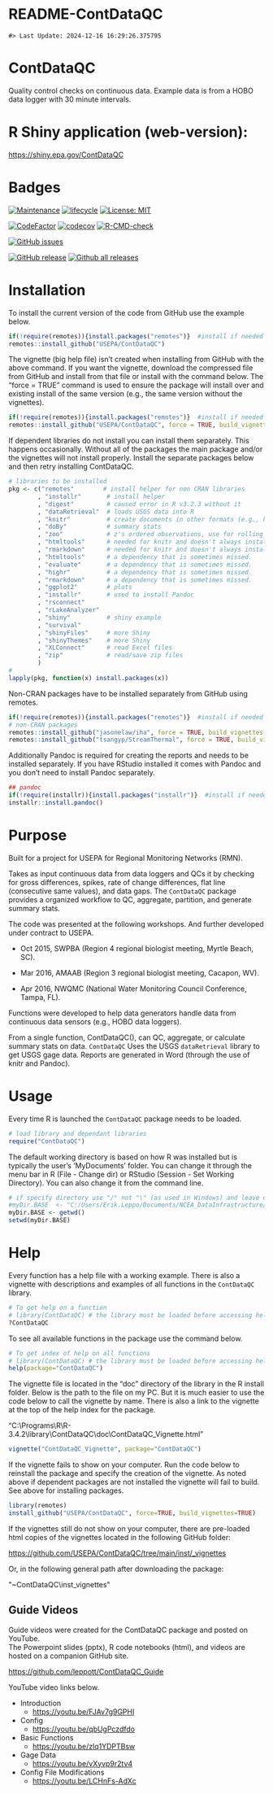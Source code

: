 README-ContDataQC
================

<!-- README.md is generated from README.Rmd. Please edit that file -->

    #> Last Update: 2024-12-16 16:29:26.375795

# ContDataQC

Quality control checks on continuous data. Example data is from a HOBO
data logger with 30 minute intervals.

# R Shiny application (web-version):

<https://shiny.epa.gov/ContDataQC>

# Badges

[![Maintenance](https://img.shields.io/badge/Maintained%3F-yes-green.svg)](https://GitHub.com/USEPA/ContDataQC/graphs/commit-activity)
[![lifecycle](https://img.shields.io/badge/lifecycle-stable-green.svg)](https://www.tidyverse.org/lifecycle/#stable)
[![License:
MIT](https://img.shields.io/badge/license-MIT-blue.svg)](https://cran.r-project.org/web/licenses/MIT)

[![CodeFactor](https://www.codefactor.io/repository/github/leppott/ContDataQC/badge)](https://www.codefactor.io/repository/github/leppott/ContDataQC)
[![codecov](https://codecov.io/gh/USEPA/ContDataQC/branch/master/graph/badge.svg)](https://codecov.io/gh/USEPA/ContDataQC)
[![R-CMD-check](https://github.com/leppott/ContDataQC/workflows/R-CMD-check/badge.svg)](https://github.com/leppott/ContDataQC/actions)

[![GitHub
issues](https://img.shields.io/github/issues/USEPA/ContDataQC.svg)](https://GitHub.com/USEPA/ContDataQC/issues/)

[![GitHub
release](https://img.shields.io/github/release/USEPA/ContDataQC.svg)](https://GitHub.com/USEPA/ContDataQC/releases/)
[![Github all
releases](https://img.shields.io/github/downloads/USEPA/ContDataQC/total.svg)](https://GitHub.com/USEPA/ContDataQC/releases/)

# Installation

To install the current version of the code from GitHub use the example
below.

``` r
if(!require(remotes)){install.packages("remotes")}  #install if needed
remotes::install_github("USEPA/ContDataQC")
```

The vignette (big help file) isn’t created when installing from GitHub
with the above command. If you want the vignette, download the
compressed file from GitHub and install from that file or install with
the command below. The “force = TRUE” command is used to ensure the
package will install over and existing install of the same version
(e.g., the same version without the vignettes).

``` r
if(!require(remotes)){install.packages("remotes")}  #install if needed
remotes::install_github("USEPA/ContDataQC", force = TRUE, build_vignettes = TRUE)
```

If dependent libraries do not install you can install them separately.
This happens occasionally. Without all of the packages the main package
and/or the vignettes will not install properly. Install the separate
packages below and then retry installing ContDataQC.

``` r
# libraries to be installed
pkg <- c("remotes"        # install helper for non CRAN libraries
        , "installr"       # install helper
        , "digest"         # caused error in R v3.2.3 without it
        , "dataRetrieval"  # loads USGS data into R
        , "knitr"          # create documents in other formats (e.g., PDF or Word)
        , "doBy"           # summary stats
        , "zoo"            # z's ordered observations, use for rolling sd calc
        , "htmltools"      # needed for knitr and doesn't always install properly with Pandoc
        , "rmarkdown"      # needed for knitr and doesn't always install properly with Pandoc
        , "htmltools"      # a dependency that is sometimes missed.
        , "evaluate"       # a dependency that is sometimes missed.
        , "highr"          # a dependency that is sometimes missed.
        , "rmarkdown"      # a dependency that is sometimes missed.
        , "ggplot2"        # plots
        , "installr"       # used to install Pandoc
        , "rsconnect"
        , "rLakeAnalyzer"
        , "shiny"          # shiny example
        , "survival"
        , "shinyFiles"     # more Shiny
        , "shinyThemes"    # more Shiny
        , "XLConnect"      # read Excel files
        , "zip"            # read/save zip files
        )
#
lapply(pkg, function(x) install.packages(x))
```

Non-CRAN packages have to be installed separately from GitHub using
remotes.

``` r
if(!require(remotes)){install.packages("remotes")}  #install if needed
# non-CRAN packages
remotes::install_github("jasonelaw/iha", force = TRUE, build_vignettes = TRUE)
remotes::install_github("tsangyp/StreamThermal", force = TRUE, build_vignettes = TRUE)
```

Additionally Pandoc is required for creating the reports and needs to be
installed separately. If you have RStudio installed it comes with Pandoc
and you don’t need to install Pandoc separately.

``` r
## pandoc
if(!require(installr)){install.packages("installr")}  #install if needed
installr::install.pandoc()
```

# Purpose

Built for a project for USEPA for Regional Monitoring Networks (RMN).

Takes as input continuous data from data loggers and QCs it by checking
for gross differences, spikes, rate of change differences, flat line
(consecutive same values), and data gaps. The `ContDataQC` package
provides a organized workflow to QC, aggregate, partition, and generate
summary stats.

The code was presented at the following workshops. And further developed
under contract to USEPA.

- Oct 2015, SWPBA (Region 4 regional biologist meeting, Myrtle Beach,
  SC).

- Mar 2016, AMAAB (Region 3 regional biologist meeting, Cacapon, WV).

- Apr 2016, NWQMC (National Water Monitoring Council Conference, Tampa,
  FL).

Functions were developed to help data generators handle data from
continuous data sensors (e.g., HOBO data loggers).

From a single function, ContDataQC(), can QC, aggregate, or calculate
summary stats on data. `ContDataQC` Uses the USGS `dataRetrieval`
library to get USGS gage data. Reports are generated in Word (through
the use of knitr and Pandoc).

# Usage

Every time R is launched the `ContDataQC` package needs to be loaded.

``` r
# load library and dependant libraries
require("ContDataQC")
```

The default working directory is based on how R was installed but is
typically the user’s ‘MyDocuments’ folder. You can change it through the
menu bar in R (File - Change dir) or RStudio (Session - Set Working
Directory). You can also change it from the command line.

``` r
# if specify directory use "/" not "\" (as used in Windows) and leave off final "/" (example below).
#myDir.BASE  <- "C:/Users/Erik.Leppo/Documents/NCEA_DataInfrastructure/Erik"
myDir.BASE <- getwd()
setwd(myDir.BASE)
```

# Help

Every function has a help file with a working example. There is also a
vignette with descriptions and examples of all functions in the
`ContDataQC` library.

``` r
# To get help on a function
# library(ContDataQC) # the library must be loaded before accessing help
?ContDataQC
```

To see all available functions in the package use the command below.

``` r
# To get index of help on all functions
# library(ContDataQC) # the library must be loaded before accessing help
help(package="ContDataQC")
```

The vignette file is located in the “doc” directory of the library in
the R install folder. Below is the path to the file on my PC. But it is
much easier to use the code below to call the vignette by name. There is
also a link to the vignette at the top of the help index for the
package.

“C:\Programs\R\R-3.4.2\library\ContDataQC\doc\ContDataQC_Vignette.html”

``` r
vignette("ContDataQC_Vignette", package="ContDataQC")
```

If the vignette fails to show on your computer. Run the code below to
reinstall the package and specify the creation of the vignette. As noted
above if dependent packages are not installed the vignette will fail to
build. See above for installing packages.

``` r
library(remotes)
install_github("USEPA/ContDataQC", force=TRUE, build_vignettes=TRUE)
```

If the vignettes still do not show on your computer, there are pre-loaded html copies 
of the vignettes located in the following GitHub folder:

https://github.com/USEPA/ContDataQC/tree/main/inst/_vignettes

Or, in the following general path after downloading the package:

"~ContDataQC\inst\_vignettes"

## Guide Videos

Guide videos were created for the ContDataQC package and posted on
YouTube.  
The Powerpoint slides (pptx), R code notebooks (html), and videos are
hosted on a companion GitHub site.

<https://github.com/leppott/ContDataQC_Guide>

YouTube video links below.

- Introduction
  - <https://youtu.be/FJAv7g9GPHI>
- Config
  - <https://youtu.be/qbUgPczdfdo>
- Basic Functions
  - <https://youtu.be/zlq1YDPTBsw>
- Gage Data
  - <https://youtu.be/vXyvp9r2tv4>
- Config File Modifications
  - <https://youtu.be/LCHnFs-AdXc>
